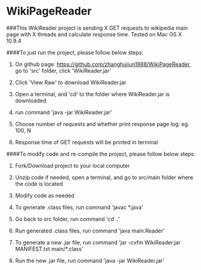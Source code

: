 # WikiPageReader

###This WikiReader project is sending X GET requests to wikipedia main page with X threads and calculate response time. Tested on Mac OS X 10.9.4


####To just run the project, please follow below steps:

1. On github page: https://github.com/zhanghuijun1988/WikiPageReader, go to 'src' folder, click 'WikiReader.jar'

2. Click 'View Raw' to download WikiReader.jar

3. Open a terminal, and 'cd' to the folder where WikiReader.jar is downloaded

4. run command 'java -jar WikiReader.jar'

5. Choose number of requests and whether print response page log: eg. 100, N

6. Response time of GET requests will be printed in terminal 


####To modify code and re-compile the project, please follow below steps:

1. Fork/Download project to your local computer

2. Unzip code if needed, open a terminal, and go to src/main folder where the code is located

3. Modify code as needed

4. To generate .class files, run command 'javac *.java'

5. Go back to src folder, run command 'cd ..'

6. Run generated .class files, run command 'java main.Reader'

7. To generate a new .jar file, run command 'jar -cvfm WikiReader.jar MANIFEST.txt main/*.class'

8. Run the new .jar file, run command 'java -jar WikiReader.jar'

